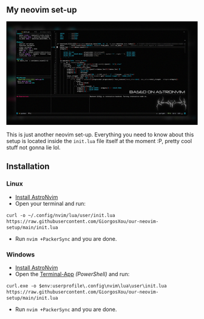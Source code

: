 ## My neovim set-up
<img src="./img.jpg"/>

This is just another neovim set-up. Everything you need to know about this setup is located inside the `init.lua` file itself at the moment :P, pretty cool stuff not gonna lie lol.


## Installation
### Linux
* [Install AstroNvim](https://github.com/AstroNvim/AstroNvim#%EF%B8%8F-installation) 
* Open your terminal and run:
```terminal
curl -o ~/.config/nvim/lua/user/init.lua https://raw.githubusercontent.com/GiorgosXou/our-neovim-setup/main/init.lua
```
* Run `nvim +PackerSync` and you are done.


### Windows
* [Install AstroNvim]( https://github.com/GiorgosXou/Random-stuff/blob/main/Notes/note3.md)
* Open the [Terminal-App](https://apps.microsoft.com/store/detail/windows-terminal/9N0DX20HK701) *(PowerShell)* and run:
```terminal
curl.exe -o $env:userprofile\.config\nvim\lua\user\init.lua https://raw.githubusercontent.com/GiorgosXou/our-neovim-setup/main/init.lua
```
* Run `nvim +PackerSync` and you are done.

